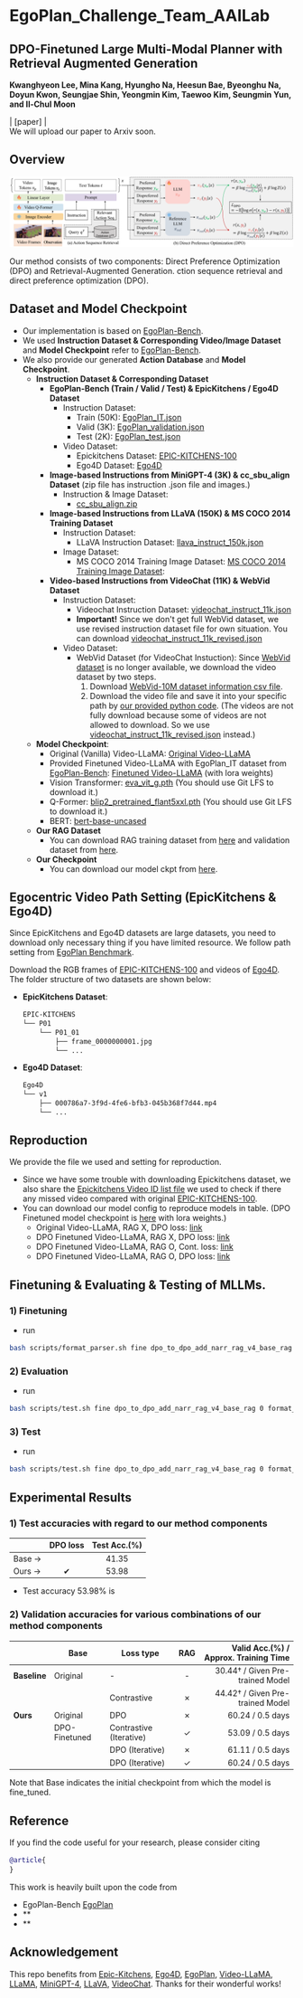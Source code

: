 # EgoPlan_Challenge_Team_AAILab


## DPO-Finetuned Large Multi-Modal Planner with Retrieval Augmented Generation  <br><sub> </sub>
**Kwanghyeon Lee, Mina Kang, Hyungho Na, Heesun Bae, Byeonghu Na, Doyun Kwon, Seungjae Shin, Yeongmin Kim, Taewoo Kim, Seungmin Yun, and Il-Chul Moon**   

| [paper] |  <br>
We will upload our paper to Arxiv soon.

## Overview
![Teaser image](./figure/overview_v4_1.png)

Our method consists of two components: Direct Preference Optimization (DPO) and Retrieval-Augmented Generation. ction sequence retrieval and direct preference optimization (DPO).

## Dataset and Model Checkpoint
- Our implementation is based on [EgoPlan-Bench](https://github.com/ChenYi99/EgoPlan).
- We used **Instruction Dataset & Corresponding Video/Image Dataset** and **Model Checkpoint** refer to [EgoPlan-Bench](https://github.com/ChenYi99/EgoPlan).
- We also provide our generated **Action Database** and **Model Checkpoint**.
  - **Instruction Dataset & Corresponding Dataset**
    - **EgoPlan-Bench (Train / Valid / Test) & EpicKitchens / Ego4D Dataset**
      - Instruction Dataset:
        - Train (50K): [EgoPlan_IT.json](https://drive.google.com/file/d/139UXIgOXbK55tNlK03TBrdSWXdupfrL5/view)
        - Valid (3K): [EgoPlan_validation.json](https://drive.google.com/file/d/1Hy-mWrtuDjuq29iCQxCQzk0htTJs8SHg/view)
        - Test (2K): [EgoPlan_test.json](https://drive.google.com/file/d/1G3cH58qlXI11iRFc8R1oFXpHhEiOh4Bd/view)
      - Video Dataset:
        - Epickitchens Dataset: [EPIC-KITCHENS-100](https://github.com/epic-kitchens/epic-kitchens-download-scripts)
        - Ego4D Dataset: [Ego4D](https://ego4d-data.org/#download)
    - **Image-based Instructions from MiniGPT-4 (3K) & cc_sbu_align Dataset** (zip file has instruction .json file and images.)
      - Instruction & Image Dataset:
        - [cc_sbu_align.zip](https://drive.google.com/file/d/1nJXhoEcy3KTExr17I7BXqY5Y9Lx_-n-9/view)
    - **Image-based Instructions from LLaVA (150K) & MS COCO 2014 Training Dataset**
      - Instruction Dataset:
        - LLaVA Instruction Dataset: [llava_instruct_150k.json](https://huggingface.co/datasets/liuhaotian/LLaVA-Instruct-150K)
      - Image Dataset:
        - MS COCO 2014 Training Image Dataset: [MS COCO 2014 Training Image Dataset](https://cocodataset.org/#download):
    - **Video-based Instructions from VideoChat (11K) & WebVid Dataset**
      - Instruction Dataset:
        - Videochat Instruction Dataset: [videochat_instruct_11k.json](https://drive.google.com/file/d/1C-7xmf42QUEi4ApXTcxBHr5nLvTWXyUi/view)
        - **Important!** Since we don't get full WebVid dataset, we use revised instruction dataset file for own situation. You can download [videochat_instruct_11k_revised.json](https://drive.google.com/file/d/1rjeCoMYELJ4wGkO9HG243IhlsxfVPfc1/view?usp=drive_link)
      - Video Dataset:
        - WebVid Dataset (for VideoChat Instuction): Since [WebVid dataset](https://github.com/m-bain/webvid) is no longer available, we download the video dataset by two steps.
          1. Download [WebVid-10M dataset information csv file](https://huggingface.co/datasets/TempoFunk/webvid-10M/tree/main).
          2. Download the video file and save it into your specific path by [our provided python code](https://drive.google.com/file/d/1i7iBfbC_RD2CL_Chq9S5uh8SCWsvSUlY/view?usp=drive_link). (The videos are not fully download because some of videos are not allowed to download. So we use [videochat_instruct_11k_revised.json](https://drive.google.com/file/d/1rjeCoMYELJ4wGkO9HG243IhlsxfVPfc1/view?usp=drive_link) instead.)
  - **Model Checkpoint**:
    - Original (Vanilla) Video-LLaMA: [Original Video-LLaMA](https://huggingface.co/DAMO-NLP-SG/Video-LLaMA-2-7B-Finetuned/tree/main)
    - Provided Finetuned Video-LLaMA with EgoPlan_IT dataset from [EgoPlan-Bench](https://github.com/ChenYi99/EgoPlan): [Finetuned Video-LLaMA](https://huggingface.co/ChenYi99/EgoPlan-Video-LLaMA-2-7B/tree/main) (with lora weights)
    - Vision Transformer: [eva_vit_g.pth](https://huggingface.co/lainxx/eva_vit_g/blob/main/eva_vit_g.pth) (You should use Git LFS to download it.)
    - Q-Former: [blip2_pretrained_flant5xxl.pth](https://huggingface.co/spaces/Vision-CAIR/minigpt4/blob/main/blip2_pretrained_flant5xxl.pth) (You should use Git LFS to download it.)
    - BERT: [bert-base-uncased](https://huggingface.co/google-bert/bert-base-uncased/tree/main)
  - **Our RAG Dataset**
    - You can download RAG training dataset from [here](https://drive.google.com/file/d/1dx4-IUDDCu2NGtZRyZpn2ppdCbXtnZTE/view?usp=drive_link) and validation dataset from [here](https://drive.google.com/file/d/1-Pzwl295_QeGsKAQq6qP-YlX36Orn7NJ/view?usp=drive_link).
  - **Our Checkpoint**
    - You can download our model ckpt from [here](https://drive.google.com/drive/folders/1zBRv-OIm9SaAis9wmAAf2BBQxCFhp3gj?usp=sharing).

## Egocentric Video Path Setting (EpicKitchens & Ego4D)

Since EpicKitchens and Ego4D datasets are large datasets, you need to download only necessary thing if you have limited resource.
We follow path setting from [EgoPlan Benchmark](https://github.com/ChenYi99/EgoPlan).

Download the RGB frames of [EPIC-KITCHENS-100](https://github.com/epic-kitchens/epic-kitchens-download-scripts) and videos of [Ego4D](https://ego4d-data.org/#download). The folder structure of two datasets are shown below:
- **EpicKitchens Dataset**:
  ```
  EPIC-KITCHENS
  └── P01
      └── P01_01
          ├── frame_0000000001.jpg
          └── ...
  ```
- **Ego4D Dataset**:
  ```
  Ego4D
  └── v1
      ├── 000786a7-3f9d-4fe6-bfb3-045b368f7d44.mp4
      └── ...
  ```

## Reproduction
We provide the file we used and setting for reproduction.
- Since we have some trouble with downloading Epickitchens dataset, we also share the [Epickitchens Video ID list file](https://drive.google.com/file/d/1cJUKc_IKL1o9Y6mx795LfmtShPGzFq6H/view?usp=drive_link) we used to check if there any missed video compared with original [EPIC-KITCHENS-100](https://github.com/epic-kitchens/epic-kitchens-download-scripts).
- You can download our model config to reproduce models in table. (DPO Finetuned model checkpoint is [here](https://drive.google.com/drive/folders/1Q159B-NOrcc6-n4z6feyyV3ySd94BbiD?usp=drive_link) with lora weights.)
  - Original Video-LLaMA, RAG X, DPO loss: [link](https://drive.google.com/file/d/1qW4JznH-i4v2bK3f_gxbaIix4DCUMoAf/view?usp=drive_link)
  - DPO Finetuned Video-LLaMA, RAG X, DPO loss: [link](https://drive.google.com/file/d/19fBaeZt4kzjK1V2GJRH8SfyTSw-SnAyL/view?usp=drive_link)
  - DPO Finetuned Video-LLaMA, RAG O, Cont. loss: [link](https://drive.google.com/file/d/1lYOBT-kiRRTG3cwupnr4xBFglT9XaF-X/view?usp=drive_link)
  - DPO Finetuned Video-LLaMA, RAG O, DPO loss: [link](https://drive.google.com/file/d/1oLrTTfQ3v-pNUIhKUta1NC-rkzgSQJ29/view?usp=drive_link)

## Finetuning & Evaluating & Testing of MLLMs.

### 1) Finetuning 
    
  - run
  ```bash
  bash scripts/format_parser.sh fine dpo_to_dpo_add_narr_rag_v4_base_rag 0,1,2,3,4,5,6,7 8 26501
  ```

### 2) Evaluation

  - run
  ```bash
  bash scripts/test.sh fine dpo_to_dpo_add_narr_rag_v4_base_rag 0 format_eval --epoch,{epoch num},--time,{folder_name}

  ```
  
   

### 3) Test
 
  - run
  ```bash
  bash scripts/test.sh fine dpo_to_dpo_add_narr_rag_v4_base_rag 0 format_test --epoch,{epoch num},--time,{folder_name}
  ```



## Experimental Results
### 1) Test accuracies with regard to our method components
|                  | DPO loss | Test Acc.(%) |
|------------------|:--------:|:------------:|
| Base →           |          | 41.35        |
| Ours →           | ✔        | 53.98        |
- Test accuracy 53.98% is 

### 2) Validation accuracies for various combinations of our method components
|                 | Base      | Loss type               | RAG  | Valid Acc.(%) / Approx. Training Time  |
|-----------------|-----------|-------------------------|:----:|---------------------------------------:|
| **Baseline**    | Original  | -             | -    | 30.44† / Given Pre-trained Model       |
|                 |           |Contrastive                 | ✗    | 44.42† / Given Pre-trained Model       |
| **Ours**        | Original  | DPO                     | ✗    | 60.24 / 0.5 days                       |
|                 | DPO-Finetuned | Contrastive (Iterative) | ✓ | 53.09 / 0.5 days                       |
|                 |           | DPO (Iterative)         | ✗    | 61.11 / 0.5 days                       |
|                 |           | DPO (Iterative)         | ✓    | 60.24 / 0.5 days                   |

Note that Base indicates the initial checkpoint from which the model is fine_tuned.


## Reference
If you find the code useful for your research, please consider citing
```bib
@article{
}
```
This work is heavily built upon the code from
 - EgoPlan-Bench [EgoPlan](https://github.com/ChenYi99/EgoPlan)
 - **
 - **


 ## Acknowledgement
This repo benefits from [Epic-Kitchens](https://epic-kitchens.github.io/2023), [Ego4D](https://ego4d-data.org/), 
[EgoPlan](https://github.com/ChenYi99/EgoPlan), 
[Video-LLaMA](https://github.com/DAMO-NLP-SG/Video-LLaMA), 
[LLaMA](https://github.com/facebookresearch/llama),
[MiniGPT-4](https://github.com/Vision-CAIR/MiniGPT-4), 
[LLaVA](https://github.com/haotian-liu/LLaVA), 
[VideoChat](https://github.com/OpenGVLab/Ask-Anything). Thanks for their wonderful works!
